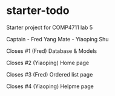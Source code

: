 # starter-todo
Starter project for COMP4711 lab 5

Captain - Fred Yang
Mate - Yiaoping Shu

Closes #1 (Fred)
Database & Models

Closes #2 (Yiaoping)
Home page

Closes #3 (Fred)
Ordered list page

Closes #4 (Yiaoping)
Helpme page

